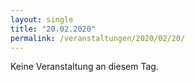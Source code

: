 ```yaml
---
layout: single
title: "20.02.2020"
permalink: /veranstaltungen/2020/02/20/
---
```


Keine Veranstaltung an diesem Tag.
